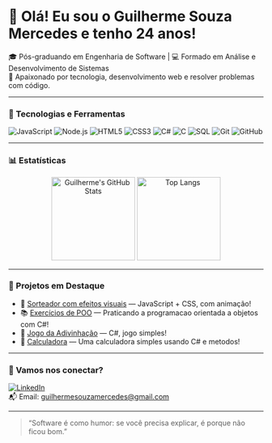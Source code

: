 # 👋 Olá! Eu sou o Guilherme Souza Mercedes e tenho 24 anos!

🎓 Pós-graduando em Engenharia de Software | 💻 Formado em Análise e Desenvolvimento de Sistemas  
🚀 Apaixonado por tecnologia, desenvolvimento web e resolver problemas com código.

---

### 💼 Tecnologias e Ferramentas

![JavaScript](https://img.shields.io/badge/-JavaScript-F7DF1E?style=flat&logo=javascript&logoColor=000)
![Node.js](https://img.shields.io/badge/-Node.js-339933?style=flat&logo=node.js&logoColor=fff)
![HTML5](https://img.shields.io/badge/-HTML5-E34F26?style=flat&logo=html5&logoColor=fff)
![CSS3](https://img.shields.io/badge/-CSS3-1572B6?style=flat&logo=css3&logoColor=fff)
![C#](https://img.shields.io/badge/-C%23-239120?style=flat&logo=c-sharp&logoColor=fff)
![C](https://img.shields.io/badge/-C-00599C?style=flat&logo=c&logoColor=fff)
![SQL](https://img.shields.io/badge/-SQL-4479A1?style=flat&logo=mysql&logoColor=fff)
![Git](https://img.shields.io/badge/-Git-F05032?style=flat&logo=git&logoColor=fff)
![GitHub](https://img.shields.io/badge/-GitHub-181717?style=flat&logo=github&logoColor=fff)

---

### 📊 Estatísticas

<p align="center">
  <img src="https://github-readme-stats.vercel.app/api?username=Guilherme-Mercedes&show_icons=true&theme=dracula" alt="Guilherme's GitHub Stats" height="165">
  <img src="https://github-readme-stats.vercel.app/api/top-langs/?username=Guilherme-Mercedes&layout=compact&theme=dracula" alt="Top Langs" height="165">
</p>

---

### 📂 Projetos em Destaque

- 🎲 [Sorteador com efeitos visuais](https://github.com/Guilherme-Mercedes/sorteador-numeros) — JavaScript + CSS, com animação!
- 📚 [Exercícios de POO](https://github.com/Guilherme-Mercedes/ExercicioPOO2) — Praticando a programacao orientada a objetos com C#!
- 🎲 [Jogo da Adivinhação](https://github.com/Guilherme-Mercedes/JogoDaAdivinhacao/tree/master/JogoDaAdivinhacao) — C#, jogo simples!
- 🧮 [Calculadora](https://github.com/Guilherme-Mercedes/Calculadora) — Uma calculadora simples usando C# e metodos!

---

### 🤝 Vamos nos conectar?

[![LinkedIn](https://img.shields.io/badge/-LinkedIn-0077B5?style=flat&logo=linkedin&logoColor=fff)](https://www.linkedin.com/in/guilhermemercedes/)  
📬 Email: guilhermesouzamercedes@gmail.com

---

> “Software é como humor: se você precisa explicar, é porque não ficou bom.” 
